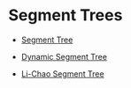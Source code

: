 # Segment Trees

- [Segment Tree](./segment_tree.md)

- [Dynamic Segment Tree](./dynamic_segment_tree.md)

- [Li-Chao Segment Tree](./li_chao.md)
